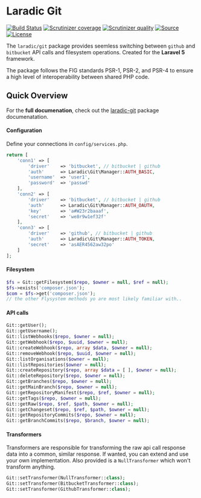 Laradic Git
====================


[![Build Status](https://img.shields.io/travis/laradic/git.svg?&style=flat-square)](https://travis-ci.org/laradic/git)
[![Scrutinizer coverage](https://img.shields.io/scrutinizer/coverage/g/laradic/git.svg?&style=flat-square)](https://scrutinizer-ci.com/g/laradic/git)
[![Scrutinizer quality](https://img.shields.io/scrutinizer/g/laradic/git.svg?&style=flat-square)](https://scrutinizer-ci.com/g/laradic/git)
[![Source](http://img.shields.io/badge/source-laradic/git-blue.svg?style=flat-square)](https://github.com/laradic/git)
[![License](http://img.shields.io/badge/license-MIT-brightgreen.svg?style=flat-square)](https://tldrlegal.com/license/mit-license)

The `laradic/git` package provides seemless switching between `github` and `bitbucket` API calls and filesystem operations. 
Created for the **Laravel 5** framework.

The package follows the FIG standards PSR-1, PSR-2, and PSR-4 to ensure a high level of interoperability between shared PHP code.

Quick Overview
-------------
For the **full documenation**, check out the [laradic-git](/laradic-git) package documenatation.

#### Configuration
Define your connections in `config/services.php`.
```php
return [
    'conn1' => [
        'driver'    => 'bitbucket', // bitbucket | github
        'auth'      => Laradic\Git\Manager::AUTH_BASIC,
        'username'  => 'user1',
        'password'  => 'passwd'                
    ],
    'conn2' => [
        'driver'    => 'bitbucket', // bitbucket | github
        'auth'      => Laradic\Git\Manager::AUTH_OAUTH,
        'key'       => 'a#W23r2baaaf',
        'secret'    => 'we8r9w1ef32f'                
    ],
    'conn3' => [
        'driver'    => 'github', // bitbucket | github
        'auth'      => Laradic\Git\Manager::AUTH_TOKEN,
        'secret'    => 'asAER4562aw32po'       
    ]
];    
```


#### Filesystem
```php
$fs = Git::getFilesystem($repo, $owner = null, $ref = null);
$fs->exists('composer.json');
$com = $fs->get('composer.json');
// the other Flysystem methods yo are most likely familiar with..
```

#### API calls
```php
Git::getUser();
Git::getUsername();
Git::listWebhooks($repo, $owner = null);
Git::getWebhook($repo, $uuid, $owner = null);
Git::createWebhook($repo, array $data, $owner = null);
Git::removeWebhook($repo, $uuid, $owner = null);
Git::listOrganisations($owner = null);
Git::listRepositories($owner = null);
Git::createRepository($repo, array $data = [ ], $owner = null);
Git::deleteRepository($repo, $owner = null);
Git::getBranches($repo, $owner = null);
Git::getMainBranch($repo, $owner = null);
Git::getRepositoryManifest($repo, $ref, $owner = null);
Git::getTags($repo, $owner = null);
Git::getRaw($repo, $ref, $path, $owner = null);
Git::getChangeset($repo, $ref, $path, $owner = null);
Git::getRepositoryCommits($repo, $owner = null);
Git::getBranchCommits($repo, $branch, $owner = null);
```

#### Transformers
Transformers are responsible for transforming the raw api call response data into a common, similar response.
If wanted, you can extend and use your own implementation. Also provided is a `NullTransformer` which won't transform anything.

```php
Git::setTransformer(NullTransformer::class);
Git::setTransformer(BitbucketTransformer::class);
Git::setTransformer(GithubTransformer::class);
```
